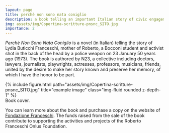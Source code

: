 ```yaml
---
layout: page
title: perchè non sono nata coniglio
description: a book telling an important Italian story of civic engagement.
img: assets/img/Copertina-scritture-pnsnc_SITO.jpg
importance: 2
---
```


*Perchè Non Sono Nata Coniglio* is a novel (in Italian) telling the story of Lydia Buticchi Franceschi, mother of Roberto, a Bocconi student and activist shot in the back of the head by a police weapon on 23 January 50 years ago (1973). The book is authored by N23, a collective including doctors, lawyers, journalists, playwrights, actresses, professors, musicians, friends, united by the desire to make her story known and preserve her memory, of which I have the honor to be part.

</div>
<div class="row">
    <div class="col-sm mt-3 mt-md-0">
        {% include figure.html path="assets/img/Copertina-scritture-pnsnc_SITO.jpg" title="example image" class="img-fluid rounded z-depth-1" %}
    </div>
</div>
<div class="caption">
    Book cover.
</div>

You can learn more about the book and purchase a copy on the website of [Fondazione Franceschi](https://www.fondfranceschi.it/libro-lydia-coniglio/). The funds raised from the sale of the book contribute to supporting the activities and projects of the Roberto Franceschi Onlus Foundation.